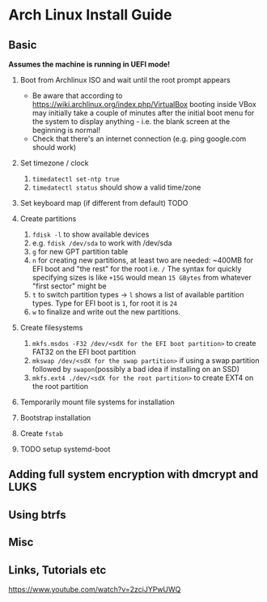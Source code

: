 # Arch Linux Install Guide

## Basic

**Assumes the machine is running in UEFI mode!**

1. Boot from Archlinux ISO and wait until the root prompt appears
   * Be aware that according to <https://wiki.archlinux.org/index.php/VirtualBox>
    booting inside VBox may initially take a couple of minutes after the initial boot menu
    for the system to display anything - i.e. the blank screen at the beginning is normal!
   * Check that there's an internet connection (e.g. ping google.com should work)

2. Set timezone / clock
   1. `timedatectl set-ntp true`
   2. `timedatectl status` should show a valid time/zone
  
3. Set keyboard map (if different from default)
   TODO

4. Create partitions
   1. `fdisk -l` to show available devices
   2. e.g. `fdisk /dev/sda` to work with /dev/sda
   3. `g` for new GPT partition table
   4. `n` for creating new partitions, at least two are needed: ~400MB for EFI boot and "the rest" for the root i.e. `/`
    The syntax for quickly specifying sizes is like `+15G` would mean `15 GBytes` from whatever "first sector" might be
   5. `t` to switch partition types -> `l` shows a list of available partition types. Type for EFI boot is `1`, for root it is `24`
   6. `w` to finalize and write out the new partitions.

5. Create filesystems
   1. `mkfs.msdos -F32 /dev/<sdX for the EFI boot partition>` to create FAT32 on the EFI boot partition
   2. `mkswap /dev/<sdX for the swap partition>` if using a swap partition followed by `swapon`(possibly a bad idea if installing on an SSD)
   3. ``mkfs.ext4 ./dev/<sdX for the root partition>`` to create EXT4 on the root partition

6. Temporarily mount file systems for installation
7. Bootstrap installation
8. Create `fstab`
9.  TODO setup systemd-boot

## Adding full system encryption with dmcrypt and LUKS

## Using btrfs

## Misc

## Links, Tutorials etc

<https://www.youtube.com/watch?v=2zciJYPwUWQ>
